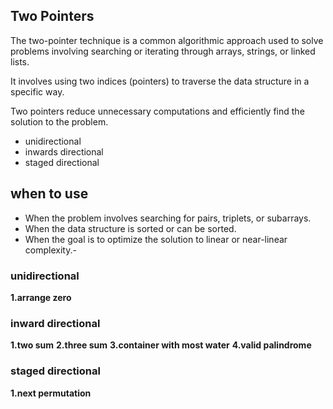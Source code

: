 ## Two Pointers


The two-pointer technique is a common algorithmic approach used to solve problems involving searching or iterating through arrays, strings, or linked lists.

It involves using two indices (pointers) to traverse the data structure in a specific way.

Two pointers reduce unnecessary computations and efficiently find the solution to the problem.

- unidirectional
- inwards directional
- staged directional

 when to use
 ------------

 - When the problem involves searching for pairs, triplets, or subarrays.
 - When the data structure is sorted or can be sorted.
 - When the goal is to optimize the solution to linear or near-linear complexity.-

### unidirectional

**1.arrange zero**



### inward directional

**1.two sum**
**2.three sum**
**3.container with most water**
**4.valid palindrome**

### staged directional

**1.next permutation**
